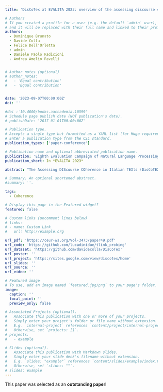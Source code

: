 ```yaml
---
title: 'DisCoTex at EVALITA 2023: overview of the assessing discourse coherence in Italian texts task'

# Authors
# If you created a profile for a user (e.g. the default `admin` user), write the username (folder name) here
# and it will be replaced with their full name and linked to their profile.
authors:
  - Dominique Brunato
  - Davide Colla
  - Felice Dell'Orletta
  - admin
  - Daniele Paolo Radicioni
  - Andrea Amelio Ravelli


# Author notes (optional)
# author_notes:
#   - 'Equal contribution'
#   - 'Equal contribution'


date: '2023-09-07T00:00:00Z'
doi: ''

#doi :'10.4000/books.aaccademia.10599'
# Schedule page publish date (NOT publication's date).
# publishDate: '2017-01-01T00:00:00Z'

# Publication type.
# Accepts a single type but formatted as a YAML list (for Hugo requirements).
# Enter a publication type from the CSL standard.
publication_types: ['paper-conference']

# Publication name and optional abbreviated publication name.
publication: 'Eighth Evaluation Campaign of Natural Language Processing and Speech Tools for Italian (EVALITA 2023 shared task)'
publication_short: In *EVALITA 2023*

abstract: "The Assessing DIScourse COherence in Italian TEXts (DisCoTEX) task is the first shared task focused on modelling discourse coherence for Italian real-word texts, which has been proposed for the first time at EVALITA 2023. Providing two different datasets from different textual genres, we arranged the task into two independent tasks: a more traditional one, aimed at evaluating whether models are able to distinguish well-organized documents from corrupted ones and a less explored one, which assesses the models’ performance on texts evaluated for coherence by human raters. In this paper, we describe the datasets released, we discuss the different approaches tackled by the participating systems and provide a first analysis of the obtained results."

# Summary. An optional shortened abstract.
#summary: ''.

tags:
  - Coherence

# Display this page in the Featured widget?
featured: false

# Custom links (uncomment lines below)
# links:
# - name: Custom Link
#   url: http://example.org

url_pdf: 'https://ceur-ws.org/Vol-3473/paper49.pdf'
url_code: 'https://github.com/lucadinidue/tlink_probing'
url_dataset: 'https://github.com/davidecolla/DisCoTex'
url_poster: ''
url_project: 'https://sites.google.com/view/discotex/home'
url_slides: ''
url_source: ''
url_video: ''

# Featured image
# To use, add an image named `featured.jpg/png` to your page's folder.
image:
  caption: ''
  focal_point: ''
  preview_only: false

# Associated Projects (optional).
#   Associate this publication with one or more of your projects.
#   Simply enter your project's folder or file name without extension.
#   E.g. `internal-project` references `content/project/internal-project/index.md`.
#   Otherwise, set `projects: []`.
# projects:
#   - example

# Slides (optional).
#   Associate this publication with Markdown slides.
#   Simply enter your slide deck's filename without extension.
#   E.g. `slides: "example"` references `content/slides/example/index.md`.
#   Otherwise, set `slides: ""`.
# slides: example
---
```


This paper was selected as an **outstanding paper**!

<!-- Add the publication's **full text** or **supplementary notes** here. You can use rich formatting such as including [code, math, and images](https://docs.hugoblox.com/content/writing-markdown-latex/). -->
